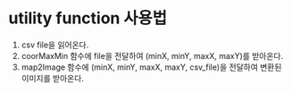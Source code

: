 # utility function 사용법
1. csv file을 읽어온다.
1. coorMaxMin 함수에 file을 전달하여 (minX, minY, maxX, maxY)를 받아온다.
1. map2Image 함수에 (minX, minY, maxX, maxY, csv_file)을 전달하여 변환된 이미지를 받아온다.